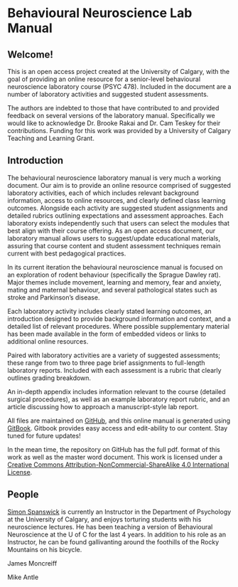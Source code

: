 # Behavioural Neuroscience Lab Manual

## Welcome!

This is an open access project created at the University of Calgary, with the goal of providing an online resource for a senior-level behavioural neuroscience laboratory course \(PSYC 478\). Included in the document are a number of laboratory activities and suggested student assessments.

The authors are indebted to those that have contributed to and provided feedback on several versions of the laboratory manual. Specifically we would like to acknowledge Dr. Brooke Rakai and Dr. Cam Teskey for their contributions. Funding for this work was provided by a University of Calgary Teaching and Learning Grant.

## Introduction

The behavioural neuroscience laboratory manual is very much a working document. Our aim is to provide an online resource comprised of suggested laboratory activities, each of which includes relevant background information, access to online resources, and clearly defined class learning outcomes. Alongside each activity are suggested student assignments and detailed rubrics outlining expectations and assessment approaches. Each laboratory exists independently such that users can select the modules that best align with their course offering. As an open access document, our laboratory manual allows users to suggest/update educational materials, assuring that course content and student assessment techniques remain current with best pedagogical practices. 

In its current iteration the behavioural neuroscience manual is focused on an exploration of rodent behaviour \(specifically the Sprague Dawley rat\). Major themes include movement, learning and memory, fear and anxiety, mating and maternal behaviour, and several pathological states such as stroke and Parkinson’s disease.

Each laboratory activity includes clearly stated learning outcomes, an introduction designed to provide background information and context, and a detailed list of relevant procedures. Where possible supplementary material has been made available in the form of embedded videos or links to additional online resources.

Paired with laboratory activities are a variety of suggested assessments; these range from two to three page brief assignments to full-length laboratory reports. Included with each assessment is a rubric that clearly outlines grading breakdown.

An in-depth appendix includes information relevant to the course \(detailed surgical procedures\), as well as an example laboratory report rubric, and an article discussing how to approach a manuscript-style lab report.

All files are maintained on [GitHub](https://github.com/jmonc/BNLM), and this online manual is generated using [GitBook](https://www.gitbook.com). Gitbook provides easy access and edit-ability to our content. Stay tuned for future updates!

In the mean time, the repository on GitHub has the full pdf. format of this work as well as the master word document. This work is licensed under a [Creative Commons Attribution-NonCommercial-ShareAlike 4.0 International License](http://creativecommons.org/licenses/by-nc-sa/4.0/).

## People

[Simon Spanswick](https://hbi.ucalgary.ca/profiles/dr-simon-spanswick) is currently an Instructor in the Department of Psychology at the University of Calgary, and enjoys torturing students with his neuroscience lectures. He has been teaching a version of Behavioural Neuroscience at the U of C for the last 4 years. In addition to his role as an Instructor, he can be found gallivanting around the foothills of the Rocky Mountains on his bicycle.

James Moncreiff

Mike Antle


